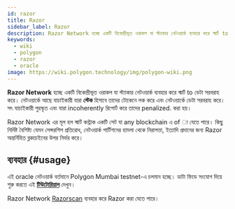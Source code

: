 ```yaml
---
id: razor
title: Razor
sidebar_label: Razor
description: Razor Network হচ্ছে একটি বিকেন্দ্রীভূত ওরাকল যা স্ট্যাকার নেটওয়ার্ক ব্যবহার করে স্মার্ট to ডেটা সরবরাহ করে।
keywords:
  - wiki
  - polygon
  - razor
  - oracle
image: https://wiki.polygon.technology/img/polygon-wiki.png
---
```


**Razor Network** হচ্ছে একটি বিকেন্দ্রীভূত ওরাকল যা স্ট্যাকার নেটওয়ার্ক ব্যবহার করে স্মার্ট to ডেটা সরবরাহ করে। নেটওয়ার্কে আছে যাচাইকারী যারা **স্টেক** হিসাবে তাদের টোকেনে লক করে এবং নেটওয়ার্কে ডেটা সরবরাহ করে। সৎ যাচাইকারী পুরস্কৃত এবং যারা incoherently রিপোর্ট করে তাদের penalized. করা হয়।

Razor Network এর মূল হল স্মার্ট কন্ট্রাক একটি সেট যা any  blockchain এ of া যেতে পারে। কিছু নির্দিষ্ট বৈশিষ্ট্য যেমন সেন্সরশিপ প্রতিরোধ, নেটওয়ার্ক পার্টিশনের হামলা থেকে নিরাপত্তা, ইত্যাদি প্রদানের জন্য Razor অন্তর্নিহিত ব্লকচেইনের উপর নির্ভর করে।

## ব্যবহার {#usage}

এই oracle নেটওয়ার্ক বর্তমানে Polygon Mumbai testnet-এ চলমান হচ্ছে। ডাটা ফিডে সংযোগ দিয়ে শুরু করতে এই **[টিউটোরিয়াল](https://docs.razor.network/)** দেখুন।

Razor Network [Razorscan](https://razorscan.io/) ব্যবহার করে Razor করা যেতে পারে।

